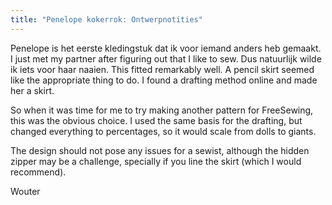 ```yaml
---
title: "Penelope kokerrok: Ontwerpnotities"
---
```


Penelope is het eerste kledingstuk dat ik voor iemand anders heb gemaakt. I just met my partner after figuring out that I like to sew. Dus natuurlijk wilde ik iets voor haar naaien. This fitted remarkably well. A pencil skirt seemed like the appropriate thing to do. I found a drafting method online and made her a skirt.

So when it was time for me to try making another pattern for FreeSewing, this was the obvious choice. I used the same basis for the drafting, but changed everything to percentages, so it would scale from dolls to giants.

The design should not pose any issues for a sewist, although the hidden zipper may be a challenge, specially if you line the skirt (which I would recommend).

Wouter

